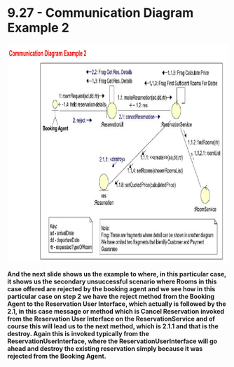 # 9.27 - Communication Diagram Example 2

<img src="/images/09_27_01.jpg" width="800" height="500">

**And the next slide shows us the example to where, in this particular case, it shows us the secondary unsuccessful scenario where Rooms in this case offered are rejected by the booking agent and we see how in this particular case on step 2 we have the reject method from the Booking Agent to the Reservation User Interface, which actually is followed by the 2.1, in this case message or method which is Cancel Reservation invoked from the Reservation User Interface on the ReservationService and of course this will lead us to the next method, which is 2.1.1 and that is the destroy. Again this is invoked typically from the ReservationUserInterface, where the ReservationUserInterface will go ahead and destroy the existing reservation simply because it was rejected from the Booking Agent.**